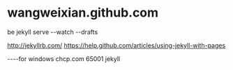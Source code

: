 wangweixian.github.com
======================

be jekyll serve --watch --drafts


http://jekyllrb.com/
https://help.github.com/articles/using-jekyll-with-pages



----for windows
chcp.com 65001
jekyll